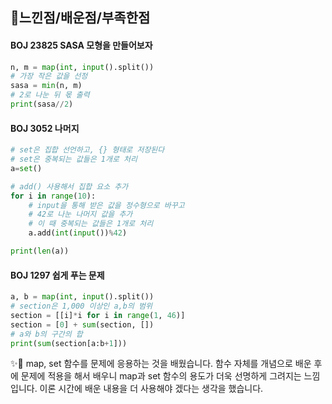 ## :sparkler:느낀점/배운점/부족한점



#### BOJ 23825 SASA 모형을 만들어보자

```python
n, m = map(int, input().split())
# 가장 작은 값을 선정
sasa = min(n, m)
# 2로 나눈 뒤 몫 출력
print(sasa//2)
```



#### BOJ 3052 나머지

```python
# set은 집합 선언하고, {} 형태로 저장된다
# set은 중복되는 값들은 1개로 처리
a=set()

# add() 사용해서 집합 요소 추가
for i in range(10):
    # input을 통해 받은 값을 정수형으로 바꾸고 
    # 42로 나눈 나머지 값을 추가
    # 이 때 중복되는 값들은 1개로 처리
    a.add(int(input())%42)

print(len(a))
```



#### BOJ 1297 쉽게 푸는 문제

```python
a, b = map(int, input().split())
# section은 1,000 이상인 a,b의 범위
section = [[i]*i for i in range(1, 46)]
section = [0] + sum(section, [])
# a와 b의 구간의 합
print(sum(section[a:b+1]))
```



:sparkles::rocket: map, set 함수를 문제에 응용하는 것을 배웠습니다. 함수 자체를 개념으로 배운 후에 문제에 적용을 해서 배우니 map과 set 함수의 용도가 더욱 선명하게 그려지는 느낌입니다. 이론 시간에 배운 내용을 더 사용해야 겠다는 생각을 했습니다.